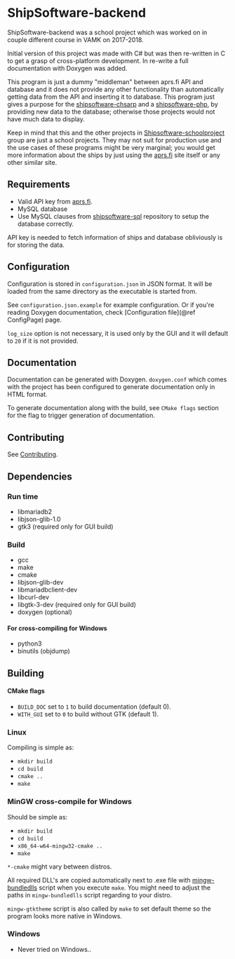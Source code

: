 # ShipSoftware-backend

ShipSoftware-backend was a school project which was worked on in couple
different course in VAMK on 2017-2018.

Initial version of this project was made with C# but was then re-written in C to
get a grasp of cross-platform development. In re-write a full documentation
with Doxygen was added.

This program is just a dummy "middleman" between aprs.fi API and database and it
does not provide any other functionality than automatically getting data from
the API and inserting it to database. This program just gives a purpose for
the [shipsoftware-chsarp](https://github.com/Shipsoftware-schoolproject/shipsoftware-csharp)
and a [shipsoftware-php](https://github.com/Shipsoftware-schoolproject/shipsoftware-php),
by providing new data to the database; otherwise those projects would not
have much data to display.

Keep in mind that this and the other projects in [Shipsoftware-schoolproject](https://github.com/Shipsoftware-schoolproject)
group are just a school projects. They may not suit for production use and the
use cases of these programs might be very marginal; you would get more
information about the ships by just using the [aprs.fi](https://aprs.fi/) site
itself or any other similar site.

## Requirements

 * Valid API key from [aprs.fi](https://aprs.fi).
 * MySQL database
  * Use MySQL clauses from [shipsoftware-sql](https://github.com/Shipsoftware-schoolproject/shipsoftware-sql/tree/master/MySQL)
  repository to setup the database correctly.

API key is needed to fetch information of ships and database obliviously is
for storing the data.

## Configuration

Configuration is stored in `configuration.json` in JSON format. It will be
loaded from the same directory as the executable is started from.

See `configuration.json.example` for example configuration. Or if you're reading
Doxygen documentation, check [Configuration file](@ref ConfigPage) page.

`log_size` option is not necessary, it is used only by the GUI and it will
default to `20` if it is not provided.

## Documentation

Documentation can be generated with Doxygen. `doxygen.conf` which comes with
the project has been configured to generate documentation only in HTML format.

To generate documentation along with the build, see `CMake flags` section
for the flag to trigger generation of documentation.

## Contributing

See [Contributing](CONTRIBUTING.md).

## Dependencies

### Run time
 * libmariadb2
 * libjson-glib-1.0
 * gtk3 (required only for GUI build)

### Build
 * gcc
 * make
 * cmake
 * libjson-glib-dev
 * libmariadbclient-dev
 * libcurl-dev
 * libgtk-3-dev (required only for GUI build)
 * doxygen (optional)
#### For cross-compiling for Windows
 * python3
 * binutils (objdump)

## Building

#### CMake flags

 * `BUILD_DOC` set to `1` to build documentation (default 0).
 * `WITH_GUI` set to `0` to build without GTK (default 1).

### Linux

Compiling is simple as:
 * `mkdir build`
 * `cd build`
 * `cmake ..`
 * `make`

### MinGW cross-compile for Windows

Should be simple as:
 * `mkdir build`
 * `cd build`
 * `x86_64-w64-mingw32-cmake ..`
 * `make`

`*-cmake` might vary between distros.

All required DLL's are copied automatically next to .exe file with [mingw-bundledlls](https://github.com/mpreisler/mingw-bundledlls)
script when you execute `make`. You might need to adjust the paths in
`mingw-bundledlls` script regarding to your distro.

`mingw-gtktheme` script is also called by `make` to set default theme so the
program looks more native in Windows.

### Windows
 * Never tried on Windows..
